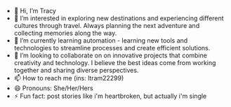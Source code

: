 - 👋 Hi, I’m Tracy
- 👀 I’m interested in exploring new destinations and experiencing different cultures through travel. Always planning the next adventure and collecting memories along the way.
- 🌱 I’m currently learning automation - learning new tools and technologies to streamline processes and create efficient solutions.
- 💞️ I’m looking to collaborate on on innovative projects that combine creativity and technology. I believe the best ideas come from working together and sharing diverse perspectives.
- 📫 How to reach me (ins: ltram22299)
- 😄 Pronouns: She/Her/Hers
- ⚡ Fun fact: post stories like i'm heartbroken, but actually i'm single

<!---
tracy-ntlt/tracy-ntlt is a ✨ special ✨ repository because its `README.md` (this file) appears on your GitHub profile.
You can click the Preview link to take a look at your changes.
--->
